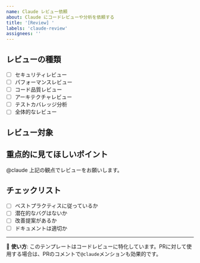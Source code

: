 ```yaml
---
name: Claude レビュー依頼
about: Claude にコードレビューや分析を依頼する
title: '[Review] '
labels: 'claude-review'
assignees: ''
---
```


## レビューの種類
<!-- 該当するものを選択 -->
- [ ] セキュリティレビュー
- [ ] パフォーマンスレビュー
- [ ] コード品質レビュー
- [ ] アーキテクチャレビュー
- [ ] テストカバレッジ分析
- [ ] 全体的なレビュー

## レビュー対象
<!-- PRナンバー、ブランチ名、または特定のファイルを記述 -->

## 重点的に見てほしいポイント
<!-- 特に注目してほしい点があれば記述 -->

@claude 上記の観点でレビューをお願いします。

## チェックリスト
<!-- レビューで確認してほしい項目 -->
- [ ] ベストプラクティスに従っているか
- [ ] 潜在的なバグはないか
- [ ] 改善提案があるか
- [ ] ドキュメントは適切か

---
📝 **使い方**: このテンプレートはコードレビューに特化しています。PRに対して使用する場合は、PRのコメントで`@claude`メンションも効果的です。
